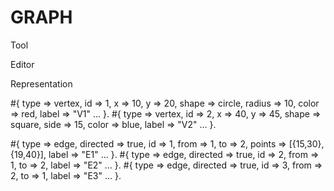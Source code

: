 GRAPH
=====

Tool

Editor

Representation

#{ type => vertex, id => 1, x => 10, y => 20, shape => circle,
	radius => 10, color => red, label => "V1" ... }.
#{ type => vertex, id => 2, x => 40, y => 45, shape => square,
	side => 15, color => blue, label => "V2" ... }.

#{ type => edge, directed => true, id => 1, from => 1, to => 2,
	points => [{15,30},{19,40}], label => "E1" ... }.
#{ type => edge, directed => true, id => 2, from => 1, to => 2,
	label => "E2" ... }.
#{ type => edge, directed => true, id => 3, from => 2, to => 1,
	label => "E3" ... }.
